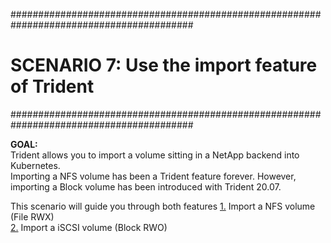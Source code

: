 #########################################################################################
# SCENARIO 7: Use the import feature of Trident
#########################################################################################

**GOAL:**  
Trident allows you to import a volume sitting in a NetApp backend into Kubernetes.  
Importing a NFS volume has been a Trident feature forever. However, importing a Block volume has been introduced with Trident 20.07.  

This scenario will guide you through both features
[1.](1_NAS_Import) Import a NFS volume (File RWX)  
[2.](2_SAN_Import) Import a iSCSI volume (Block RWO)